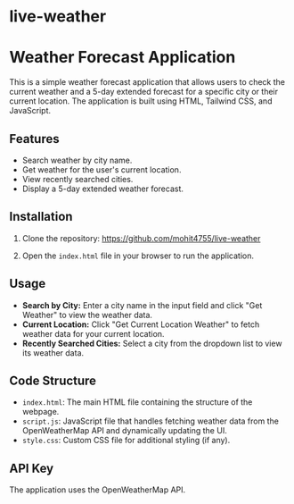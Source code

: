 # live-weather
 
# Weather Forecast Application

This is a simple weather forecast application that allows users to check the current weather and a 5-day extended forecast for a specific city or their current location. The application is built using HTML, Tailwind CSS, and JavaScript.

## Features
- Search weather by city name.
- Get weather for the user's current location.
- View recently searched cities.
- Display a 5-day extended weather forecast.

## Installation

1. Clone the repository:
    https://github.com/mohit4755/live-weather

2. Open the `index.html` file in your browser to run the application.

## Usage

- **Search by City:** Enter a city name in the input field and click "Get Weather" to view the weather data.
- **Current Location:** Click "Get Current Location Weather" to fetch weather data for your current location.
- **Recently Searched Cities:** Select a city from the dropdown list to view its weather data.

## Code Structure

- `index.html`: The main HTML file containing the structure of the webpage.
- `script.js`: JavaScript file that handles fetching weather data from the OpenWeatherMap API and dynamically updating the UI.
- `style.css`: Custom CSS file for additional styling (if any).

## API Key

The application uses the OpenWeatherMap API. 
